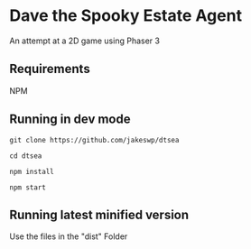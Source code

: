 # Dave the Spooky Estate Agent

An attempt at a 2D game using Phaser 3

## Requirements

NPM

## Running in dev mode
`git clone https://github.com/jakeswp/dtsea`

`cd dtsea`

`npm install`

`npm start`

## Running latest minified version
Use the files in the "dist" Folder